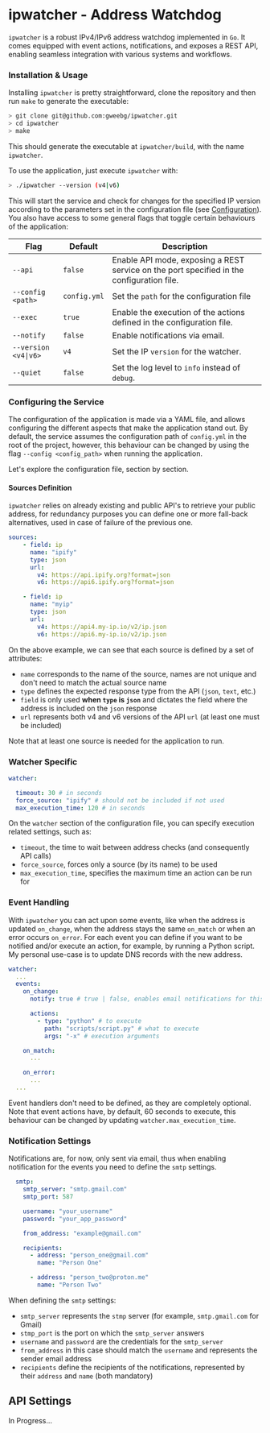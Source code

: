 # ipwatcher - Address Watchdog

`ipwatcher` is a robust IPv4/IPv6 address watchdog implemented in `Go`. It comes equipped with event actions, notifications, and exposes a REST API, enabling seamless integration with various systems and workflows.

### Installation & Usage

Installing `ipwatcher` is pretty straightforward, clone the repository and then run `make` to generate the executable:
```bash
> git clone git@github.com:gweebg/ipwatcher.git
> cd ipwatcher
> make
```
This should generate the executable at `ipwatcher/build`, with the name `ipwatcher`.

To use the application,  just execute `ipwatcher` with:
```bash
> ./ipwatcher --version (v4|v6)
```
This will start the service and check for changes for the specified IP version according to the parameters set in the configuration file (see [Configuration](configuring-the-service)). You also have access to some general flags that toggle certain behaviours of the application:

| Flag                  | Default      | Description                                                                               |
|-----------------------|--------------|-------------------------------------------------------------------------------------------|
| `--api`               | `false`      | Enable API mode, exposing a REST service on the port specified in the configuration file. |
| `--config <path>`     | `config.yml` | Set the `path` for the configuration file                                                 |
| `--exec`              | `true`       | Enable the execution of the actions defined in the configuration file.                    |
| `--notify`            | `false`      | Enable notifications via email.                                                           |
| `--version <v4\|v6>`  | `v4`         | Set the IP `version` for the watcher.                                                     |
| `--quiet`             | `false`      | Set the log level to `info` instead of `debug`.                                           |



### Configuring the Service

The configuration of the application is made via a YAML file, and allows configuring the different aspects that make the application stand out. By default, the service assumes the configuration path of 
`config.yml` in the root of the project, however, this behaviour can be changed by using the flag `--config <config_path>` when running the application. 

Let's explore the configuration file, section by section.

#### Sources Definition

`ipwatcher` relies on already existing and public API's to retrieve your public address, for redundancy purposes you can define one or more fall-back alternatives, used in case of failure of the previous one. 

```yaml
sources:
    - field: ip
      name: "ipify"
      type: json
      url:
        v4: https://api.ipify.org?format=json
        v6: https://api6.ipify.org?format=json

    - field: ip
      name: "myip"
      type: json
      url:
        v4: https://api4.my-ip.io/v2/ip.json
        v6: https://api6.my-ip.io/v2/ip.json
```

On the above example, we can see that each source is defined by a set of attributes:
- `name` corresponds to the name of the source, names are not unique and don't need to match the actual source name
- `type` defines the expected response type from the API (`json`, `text`, etc.)
- `field` is only used **when `type` is `json`** and dictates the field where the address is included on the `json` response
- `url` represents both v4 and v6 versions of the API `url` (at least one must be included)

Note that at least one source is needed for the application to run.

### Watcher Specific 

```yaml
watcher:

  timeout: 30 # in seconds
  force_source: "ipify" # should not be included if not used
  max_execution_time: 120 # in seconds
```

On the `watcher` section of the configuration file, you can specify execution related settings, such as:
- `timeout`, the time to wait between address checks (and consequently API calls)
- `force_source`, forces only a source (by its name) to be used
- `max_execution_time`, specifies the maximum time an action can be run for

### Event Handling

With `ipwatcher` you can act upon some events, like when the address is updated `on_change`, when the address stays the same `on_match` or when an error occurs `on_error`. For each event
you can define if you want to be notified and/or execute an action, for example, by running a Python script. My personal use-case is to update DNS records with the new address.

```yaml
watcher:
  ...
  events:
    on_change:
      notify: true # true | false, enables email notifications for this action

      actions:
        - type: "python" # to execute
          path: "scripts/script.py" # what to execute 
          args: "-x" # execution arguments

    on_match:
      ...

    on_error:
      ...
  ...
```

Event handlers don't need to be defined, as they are completely optional. Note that event actions have, by default, 60 seconds to execute, this behaviour can be changed by updating `watcher.max_execution_time`.

### Notification Settings

Notifications are, for now, only sent via email, thus when enabling notification for the events you need to define the `smtp` settings.

```yaml
  smtp:
    smtp_server: "smtp.gmail.com"
    smtp_port: 587

    username: "your_username"
    password: "your_app_password"

    from_address: "example@gmail.com"

    recipients:
      - address: "person_one@gmail.com"
        name: "Person One"

      - address: "person_two@proton.me"
        name: "Person Two"
```

When defining the `smtp` settings:
- `smtp_server` represents the `stmp` server (for example, `smtp.gmail.com` for Gmail)
- `stmp_port` is the port on which the `smtp_server` answers
- `username` and `password` are the credentials for the `smtp_server`
- `from_address` in this case should match the `username` and represents the sender email address
- `recipients` define the recipients of the notifications, represented by their `address` and `name` (both mandatory)

## API Settings

In Progress...
